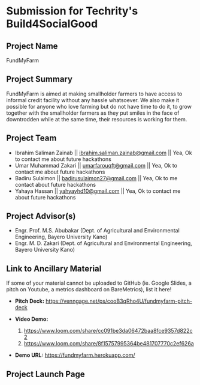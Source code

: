 # Submission for Techrity's Build4SocialGood

## Project Name
FundMyFarm

## Project Summary
FundMyFarm is aimed at making smallholder farmers to have access to informal credit facility without any hassle whatsoever. We also make it possible for anyone who love farming but do not have time to do it, to grow together with the smallholder farmers as they put smiles in the face of downtrodden while at the same time, their resources is working for them.

## Project Team
* Ibrahim Saliman Zainab || ibrahim.saliman.zainab@gmail.com || Yea, Ok to contact me about future hackathons
* Umar Muhammad Zakari || umarfarouqft@gmail.com || Yea, Ok to contact me about future hackathons
* Badiru Sulaimon || badirusulaimon27@gmail.com || Yea, Ok to me contact about future hackathons
* Yahaya Hassan || yahyayhd10@gmail.com || Yea, Ok to contact me about future hackathons

## Project Advisor(s)
* Engr. Prof. M.S. Abubakar (Dept. of Agricultural and Environmental Engineering, Bayero University Kano)
* Engr. M. D. Zakari (Dept. of Agricultural and  Environmental Engineering, Bayero University Kano)

## Link to Ancillary Material
If some of your material cannot be uploaded to GitHub (ie. Google Slides, a pitch on Youtube, a metrics dashboard on BareMetrics), list it here!



- **Pitch Deck:**
    https://venngage.net/ps/cooB3qRho4U/fundmyfarm-pitch-deck

- **Video Demo:**
    1. https://www.loom.com/share/cc091be3da06472baa8fce9357d822c2
    2. https://www.loom.com/share/8f15757995364be481707770c2ef626a
- **Demo URL:**
    https://fundmyfarm.herokuapp.com/
## Project Launch Page
